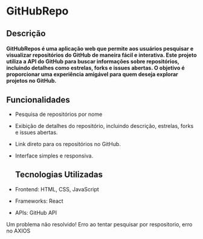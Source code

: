 # GitHubRepo

## Descrição

#### GitHubRepos é uma aplicação web que permite aos usuários pesquisar e visualizar repositórios do GitHub de maneira fácil e interativa. Este projeto utiliza a API do GitHub para buscar informações sobre repositórios, incluindo detalhes como estrelas, forks e issues abertas. O objetivo é proporcionar uma experiência amigável para quem deseja explorar projetos no GitHub.

## Funcionalidades

- Pesquisa de repositórios por nome
- Exibição de detalhes do repositório, incluindo descrição, estrelas, forks e issues abertas.
- Link direto para os repositórios no GitHub.
- Interface simples e responsiva.

  ## Tecnologias Utilizadas

- Frontend: HTML, CSS, JavaScript
- Frameworks: React
- APIs: GitHub API


Um problema não resolvido!
Erro ao tentar pesquisar por respositorio, erro no AXIOS
